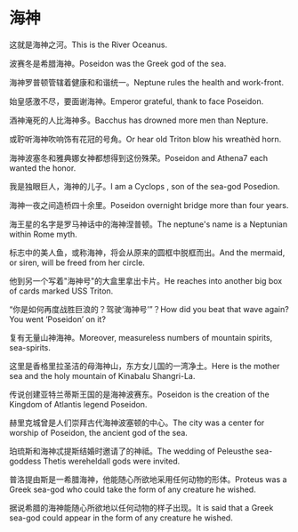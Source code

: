 # 海神

<p><span class="chinese">这就是海神之河。</span><span class="english">This is the River Oceanus.</span></p>

<p><span class="chinese">波赛冬是希腊海神。</span><span class="english">Poseidon was the Greek god of the sea.</span></p>

<p><span class="chinese">海神罗普顿管辖着健康和和谐统一。</span><span class="english">Neptune rules the health and work-front.</span></p>

<p><span class="chinese">始皇感激不尽，要面谢海神。</span><span class="english">Emperor grateful, thank to face Poseidon.</span></p>

<p><span class="chinese">酒神淹死的人比海神多。</span><span class="english">Bacchus has drowned more men than Nepture.</span></p>

<p><span class="chinese">或聍听海神吹响饰有花冠的号角。</span><span class="english">Or hear old Triton blow his wreathèd horn.</span></p>

<p><span class="chinese">海神波塞冬和雅典娜女神都想得到这份殊荣。</span><span class="english">Poseidon and Athena7 each wanted the honor.</span></p>

<p><span class="chinese">我是独眼巨人，海神的儿子。</span><span class="english">I am a Cyclops , son of the sea-god Posedion.</span></p>

<p><span class="chinese">海神一夜之间造桥四十余里。</span><span class="english">Poseidon overnight bridge more than four years.</span></p>

<p><span class="chinese">海王星的名字是罗马神话中的海神涅普顿。</span><span class="english">The neptune's name is a Neptunian within Rome myth.</span></p>

<p><span class="chinese">标志中的美人鱼，或称海神，将会从原来的圆框中脱框而出。</span><span class="english">And the mermaid, or siren, will be freed from her circle.</span></p>

<p><span class="chinese">他到另一个写着"海神号"的大盒里拿出卡片。</span><span class="english">He reaches into another big box of cards marked USS Triton.</span></p>

<p><span class="chinese">“你是如何再度战胜巨浪的？驾驶‘海神号’”？</span><span class="english">How did you beat that wave again? You went ‘Poseidon’ on it?</span></p>

<p><span class="chinese">复有无量山神海神。</span><span class="english">Moreover, measureless numbers of mountain spirits, sea-spirits.</span></p>

<p><span class="chinese">这里是香格里拉圣洁的母海神山，东方女儿国的一湾净土。</span><span class="english">Here is the mother sea and the holy mountain of Kinabalu Shangri-La.</span></p>

<p><span class="chinese">传说创建亚特兰蒂斯王国的是海神波赛东。</span><span class="english">Poseidon is the creation of the Kingdom of Atlantis legend Poseidon.</span></p>

<p><span class="chinese">赫里克城曾是人们崇拜古代海神波塞顿的中心。</span><span class="english">The city was a center for worship of Poseidon, the ancient god of the sea.</span></p>

<p><span class="chinese">珀琉斯和海神忒提斯结婚时邀请了的神祗。</span><span class="english">The wedding of Peleusthe sea-goddess Thetis wereheldall gods were invited.</span></p>

<p><span class="chinese">普洛提由斯是一希腊海神，他能随心所欲地采用任何动物的形体。</span><span class="english">Proteus was a Greek sea-god who could take the form of any creature he wished.</span></p>

<p><span class="chinese">据说希腊的海神能随心所欲地以任何动物的样子出现。</span><span class="english">It is said that a Greek sea-god could appear in the form of any creature he wished.</span></p>

